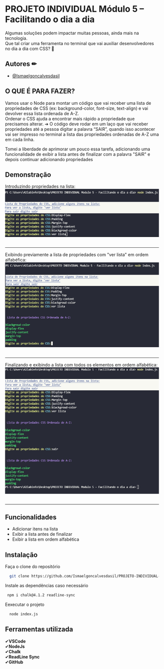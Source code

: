 
# PROJETO INDIVIDUAL Módulo 5 – Facilitando o dia a dia 


Algumas soluções podem impactar muitas pessoas, ainda mais na tecnologia.  <br/>Que tal criar uma
ferramenta no terminal que vai auxiliar desenvolvedores no dia a dia com CSS? 🎨


## Autores ✏

- [@Ismaelgoncalvesdasil](https://github.com/Ismaelgoncalvesdasil)

## O QUE É PARA FAZER? 

Vamos usar o Node para montar um código que vai receber uma lista de
propriedades de CSS (ex: background-color, font-size, text-align) e vai devolver
essa lista ordenada de A-Z. <br/>Ordenar o CSS ajuda a encontrar mais rápido a
propriedade que precisamos alterar.
➔ O código deve rodar em um laço que vai receber propriedades até a
pessoa digitar a palavra “SAIR”, quando isso acontecer vai ser impresso
no terminal a lista das propriedades ordenadas de A-Z uma em cada linha.

Tomei a liberdade de aprimorar um pouco essa tarefa, adicionando uma funcionalidade de exibir a lista antes de finalizar com a palavra "SAIR" e depois continuar adicionando propriedades

## Demonstração

Introduzindo propriedades na lista:<br/>
<img src=./imgs/demostração.png><br/><br/>
<hr/>

Exibindo previamente a lista de propriedades com "ver lista" em ordem alfabéfica:<br/>
<img src=./imgs/ver.png><br/><br/>
<hr/>

Finalizando e exibindo a lista com todos os elementos em ordem alfabética:<br/>
<img src=./imgs/sair.png><br/><br/>
<hr/>



## Funcionalidades 

- Adicionar itens na lista
- Exibir a lista antes de finalizar
- Exibir a lista em ordem alfabética


## Instalação 

Faça o clone do repositório 
```bash
  git clone https://github.com/Ismaelgoncalvesdasil/PROJETO-INDIVIDUAL-M-dulo-5-Facilitando-o-dia-a-dia.git
```

Instale as dependências caso necessário
```bash
 npm i chalk@4.1.2 readline-sync
```

Eexecutar o projeto
```bash
  node index.js
```
    
## Ferramentas utilizada 

✔**VSCode** <br/>
✔**NodeJs**  <br/>
✔**Chalk** <br/>
✔**ReadLine Sync** <br/>
✔**GitHub**
